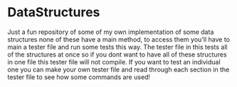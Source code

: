 # DataStructures
Just a fun repository of some of my own implementation of some data structures
none of these have a main method, to access them you'll have to main a tester file
and run some tests this way. The tester file in this tests all of the structures at once
so if you dont want to have all of these structures in one file this tester file will not compile.
If you want to test an individual one you can make your own tester file and read through each section
in the tester file to see how some commands are used!
